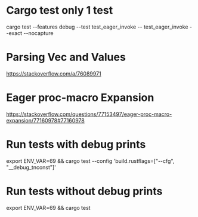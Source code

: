 # Cargo test only 1 test

cargo test --features debug --test test_eager_invoke -- test_eager_invoke --exact --nocapture

# Parsing Vec<Attribute> and Values

https://stackoverflow.com/a/76089971

# Eager proc-macro Expansion

https://stackoverflow.com/questions/77153497/eager-proc-macro-expansion/77160978#77160978

# Run tests with debug prints

export ENV_VAR=69 && cargo test --config 'build.rustflags=["--cfg", "__debug_tnconst"]'

# Run tests without debug prints

export ENV_VAR=69 && cargo test
